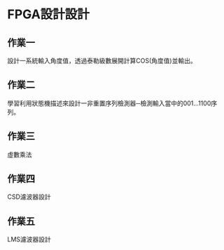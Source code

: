 # FPGA設計設計

## 作業一
設計一系統輸入角度值，透過泰勒級數展開計算COS(角度值)並輸出。

## 作業二
學習利用狀態機描述來設計一非重置序列檢測器─檢測輸入當中的001…1100序列。

## 作業三
虛數乘法

## 作業四
CSD濾波器設計

## 作業五
LMS濾波器設計
